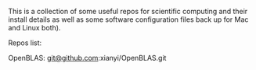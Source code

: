 This is a collection of some useful repos for scientific computing and their install details as well as some software configuration files back up for Mac and Linux both).

Repos list:

OpenBLAS: git@github.com:xianyi/OpenBLAS.git

	
